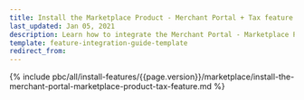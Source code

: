 ```yaml
---
title: Install the Marketplace Product - Merchant Portal + Tax feature
last_updated: Jan 05, 2021
description: Learn how to integrate the Merchant Portal - Marketplace Product + Tax feature into a Spryker marketplace project.
template: feature-integration-guide-template
redirect_from:
---
```


{% include pbc/all/install-features/{{page.version}}/marketplace/install-the-merchant-portal-marketplace-product-tax-feature.md %} <!-- To edit, see /_includes/pbc/all/install-features/202311.0/marketplace/install-the-merchant-portal-marketplace-product-tax-feature.md -->

